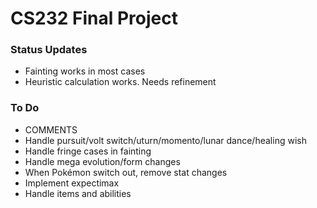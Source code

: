 # CS232 Final Project

### Status Updates
- Fainting works in most cases
- Heuristic calculation works. Needs refinement

### To Do
- COMMENTS
- Handle pursuit/volt switch/uturn/momento/lunar dance/healing wish
- Handle fringe cases in fainting
- Handle mega evolution/form changes
- When Pokémon switch out, remove stat changes
- Implement expectimax
- Handle items and abilities